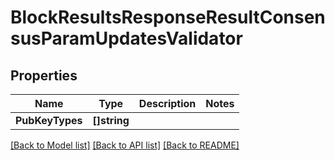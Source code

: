 # BlockResultsResponseResultConsensusParamUpdatesValidator

## Properties

Name | Type | Description | Notes
------------ | ------------- | ------------- | -------------
**PubKeyTypes** | **[]string** |  | 

[[Back to Model list]](../README.md#documentation-for-models) [[Back to API list]](../README.md#documentation-for-api-endpoints) [[Back to README]](../README.md)



